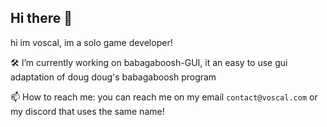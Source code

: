 ## Hi there 👋
hi im voscal, im a solo game developer!

🛠️ I’m currently working on babagaboosh-GUI, it an easy to use gui adaptation of doug doug's babagaboosh program

📫 How to reach me: you can reach me on my email `contact@voscal.com` or my discord that uses the same name!

<!--
**voscal/voscal** is a ✨ _special_ ✨ repository because its `README.md` (this file) appears on your GitHub profile.

Here are some ideas to get you started:

- 🔭 I’m currently working on ...
- 🌱 I’m currently learning ...
- 👯 I’m looking to collaborate on ...
- 🤔 I’m looking for help with ...
- 💬 Ask me about ...
- 📫 How to reach me: ...
- 😄 Pronouns: ...
- ⚡ Fun fact: ...
-->
